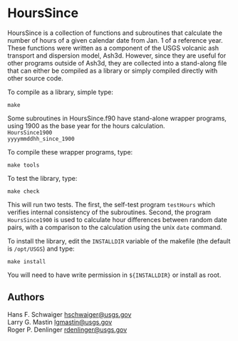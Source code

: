 HoursSince
==========

HoursSince is a collection of functions and subroutines that calculate
the number of hours of a given calendar date from Jan. 1 of a reference year.
These functions were written as a component of the USGS volcanic ash
transport and dispersion model, Ash3d.  However, since they are useful for
other programs outside of Ash3d, they are collected into a stand-along file
that can either be compiled as a library or simply compiled directly with
other source code.

To compile as a library, simple type:

  `make`

Some subroutines in HoursSince.f90 have stand-alone wrapper programs, using 1900
as the base year for the hours calculation.  
  `HoursSince1900`  
  `yyyymmddhh_since_1900`

To compile these wrapper programs, type:

  `make tools`

To test the library, type:

  `make check`

This will run two tests.  The first, the self-test program `testHours` which
verifies internal consistency of the subroutines.  Second, the program
`HoursSince1900` is used to calculate hour differences between random date
pairs, with a comparison to the calculation using the unix `date` command.

To install the library, edit the `INSTALLDIR` variable of the makefile (the
default is `/opt/USGS`) and type:

  `make install`

You will need to have write permission in `${INSTALLDIR}` or install as root.


Authors
-------

Hans F. Schwaiger <hschwaiger@usgs.gov>  
Larry G. Mastin <lgmastin@usgs.gov>  
Roger P. Denlinger <rdenlinger@usgs.gov>
